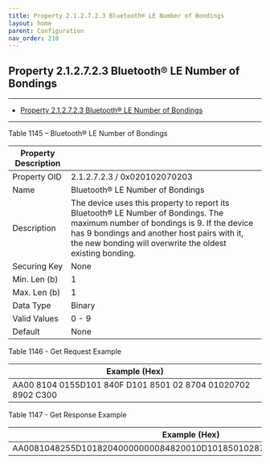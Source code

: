 ```yaml
---
title: Property 2.1.2.7.2.3 Bluetooth® LE Number of Bondings
layout: home
parent: Configuration
nav_order: 210
---
```


## Property 2.1.2.7.2.3 Bluetooth® LE Number of Bondings

---

- [Property 2.1.2.7.2.3 Bluetooth® LE Number of Bondings](#property-212723-bluetooth®-le-number-of-bondings)

---


Table 1145 – Bluetooth® LE Number of Bondings

| Property Description |  |
|----|----|
| Property OID | 2.1.2.7.2.3 / 0x020102070203 |
| Name | Bluetooth® LE Number of Bondings |
| Description | The device uses this property to report its Bluetooth® LE Number of Bondings. The maximum number of bondings is 9. If the device has 9 bondings and another host pairs with it, the new bonding will overwrite the oldest existing bonding. |
| Securing Key | None |
| Min. Len (b) | 1 |
| Max. Len (b) | 1 |
| Data Type | Binary |
| Valid Values | 0 - 9 |
| Default | None |

Table 1146 - Get Request Example

| Example (Hex)                                                |
|--------------------------------------------------------------|
| AA00 8104 0155D101 840F D101 8501 02 8704 01020702 8902 C300 |

Table 1147 - Get Response Example

| Example (Hex)                                                        |
|----------------------------------------------------------------------|
| AA0081048255D10182040000000084820010D1018501028704010207028903C30101 |

##